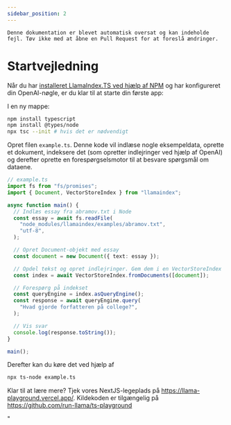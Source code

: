 ```yaml
---
sidebar_position: 2
---
```


`Denne dokumentation er blevet automatisk oversat og kan indeholde fejl. Tøv ikke med at åbne en Pull Request for at foreslå ændringer.`

# Startvejledning

Når du har [installeret LlamaIndex.TS ved hjælp af NPM](installation) og har konfigureret din OpenAI-nøgle, er du klar til at starte din første app:

I en ny mappe:

```bash npm2yarn
npm install typescript
npm install @types/node
npx tsc --init # hvis det er nødvendigt
```

Opret filen `example.ts`. Denne kode vil indlæse nogle eksempeldata, oprette et dokument, indeksere det (som opretter indlejringer ved hjælp af OpenAI) og derefter oprette en forespørgselsmotor til at besvare spørgsmål om dataene.

```ts
// example.ts
import fs from "fs/promises";
import { Document, VectorStoreIndex } from "llamaindex";

async function main() {
  // Indlæs essay fra abramov.txt i Node
  const essay = await fs.readFile(
    "node_modules/llamaindex/examples/abramov.txt",
    "utf-8",
  );

  // Opret Document-objekt med essay
  const document = new Document({ text: essay });

  // Opdel tekst og opret indlejringer. Gem dem i en VectorStoreIndex
  const index = await VectorStoreIndex.fromDocuments([document]);

  // Forespørg på indekset
  const queryEngine = index.asQueryEngine();
  const response = await queryEngine.query(
    "Hvad gjorde forfatteren på college?",
  );

  // Vis svar
  console.log(response.toString());
}

main();
```

Derefter kan du køre det ved hjælp af

```bash
npx ts-node example.ts
```

Klar til at lære mere? Tjek vores NextJS-legeplads på https://llama-playground.vercel.app/. Kildekoden er tilgængelig på https://github.com/run-llama/ts-playground

"
